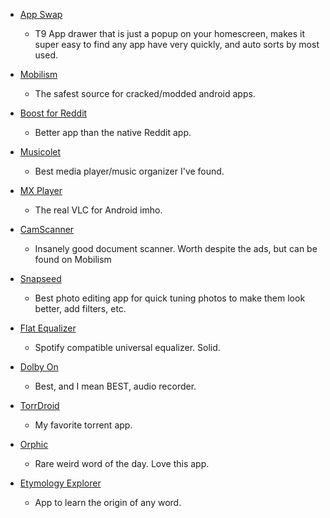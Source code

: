 - [App Swap](https://play.google.com/store/apps/details?id=net.ebt.appswitch)
  
  - T9 App drawer that is just a popup on your homescreen, makes it super easy to find any app have very quickly, and auto sorts by most used.

- [Mobilism](https://mobilism.org/app)
  
  - The safest source for cracked/modded android apps.

- [Boost for Reddit](https://play.google.com/store/apps/details?id=com.rubenmayayo.reddit)
  
  - Better app than the native Reddit app.

- [Musicolet](https://play.google.com/store/apps/details?id=in.krosbits.musicolet)
  
  - Best media player/music organizer I've found.

- [MX Player](https://play.google.com/store/apps/details?id=com.mxtech.videoplayer.ad)
  
  - The real VLC for Android imho.

- [CamScanner](https://play.google.com/store/apps/details?id=com.intsig.camscanner)
  
  - Insanely good document scanner. Worth despite the ads, but can be found on Mobilism

- [Snapseed](https://play.google.com/store/apps/details?id=com.niksoftware.snapseed)
  
  - Best photo editing app for quick tuning photos to make them look better, add filters, etc.

- [Flat Equalizer](https://play.google.com/store/apps/details?id=com.jazibkhan.equalizer)
  
  - Spotify compatible universal equalizer. Solid.

- [Dolby On](https://play.google.com/store/apps/details?id=com.dolby.dolby234)
  
  - Best, and I mean BEST, audio recorder.

- [TorrDroid](https://play.google.com/store/apps/details?id=intelligems.torrdroid)
  
  - My favorite torrent app.

- [Orphic](https://play.google.com/store/apps/details?id=orphic.eclectik.com.orphic)
  
  - Rare weird word of the day. Love this app.

- [Etymology Explorer](https://play.google.com/store/apps/details?id=com.nishiyama.etymologyexplorer)
  
  - App to learn the origin of any word.


